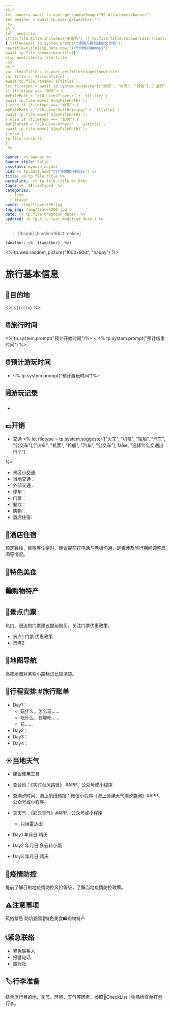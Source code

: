 ```yaml
---
<%-*
let banner= await tp.user.getrandomImage("99-Attachment/banner")
let weather = await tp.user.getweather("")
-%>
<%-*
let  newtitle
if(tp.file.title.includes("未命名") || tp.file.title.toLowerCase().includes("untitled"))
{ title=await tp.system.prompt("请输入要创建的文件名");
newtitle=title||tp.date.now("YYYYMMDDHHmmss")
await tp.file.rename(newtitle)}
else newtitle=tp.file.title
-%>
<%-*
var cleanTitle = tp.user.getTitleSnippet(newtitle)
var title = `${cleanTitle}`;
await tp.file.rename(`${title}`);
let filetype = await tp.system.suggester(["游玩", "自驾", "其他"],["游玩", "自驾", "其他"], false, "路径放到哪里？")
if (filetype === "游玩") {
myFilePath = "/10-Live/Travel/" + `${title}`;
await tp.file.move(`${myFilePath}`);
} else if (filetype === "自驾") {
myFilePath = "/10-Live/SelfDriving/" + `${title}`;
await tp.file.move(`${myFilePath}`);
} else if (filetype === "其他") {
myFilePath = "/10-Live/Other/" + `${title}`;
await tp.file.move(`${myFilePath}`);
} else {
tp.file.cursor(1)
}
-%>

banner: <% banner %>
Banner style: Solid
cssclass: mynote,noyaml
uid: <% tp.date.now("YYYYMMDDHHmmss") %> 
title: <% tp.file.title %>
permalink:  <% tp.file.title %>.html
tags: <% `${filetype}` %>
categories:
  - live
  - travel
cover: /img/travel200.jpg
top_img: /img/travel200.jpg
date: <% tp.file.creation_date() %>
updated: <% tp.file.last_modified_date() %>
---
```

> [!blank] 
> [timeline199::timeline]
```ad-flex
(Weather::<% `${weather}` %>)
```

<% tp.web.random_picture("1600x900", "happy") %>

# 旅行基本信息


## 🎏目的地
 <% `${title}` %>

## ⏰旅行时间
<% tp.system.prompt("预计开始时间")%> ~  <% tp.system.prompt("预计结束时间") %>

## ⏰预计游玩时间
- <% tp.system.prompt("预计游玩时间")%>

## 🗒游玩记录
- 

## 💵开销

- 交通 
<% let filetype = tp.system.suggester(["火车", "机票", "轮船", "汽车", "公交车"],["火车", "机票", "轮船", "汽车", "公交车"], false, "选择什么交通出行？")

%>
- 景区小交通:
- 当地交通：
- 外部交通：
- 停车：
- 门票：
- 餐饮：
- 购物：
- 酒店住宿:

## 🏨酒店住宿
预定客栈、民宿等住宿时，建议提前打电话与老板沟通，是否涉及旅行期间调整房间等情况。

## 🍚特色美食

## 🛍️购物特产

## 🎫景点门票
热门、限流的门票建议提前购买，关注门票优惠政策。

- 景点1  门票  优惠政策
- 景点2

## 🧭地图导航
高德地图对某些小路标识比较清楚。

## 📑行程安排 #旅行账单
- Day1：
    - 玩什么，怎么玩……
    - 吃什么，在哪吃……
    - 花……
- Day2：
- Day3：
- Day4：

## ☀️当地天气
- 建议使用工具
- 查台风：《实时台风路径》 #APP、公众号或小程序
- 查潮汐时间、海上航线预报：微信小程序《海上通洋天气潮汐查询》#APP、公众号或小程序
- 查天气：《彩云天气》#APP、公众号或小程序
    - 只用雷达图

- Day1  年月日   晴天
- Day2  年月日   多云转小雨
- Day3  年月日   晴天

## 🦠疫情防控
提前了解目的地疫情防控风险等级，了解当地疫情防控政策。

## ⚠️注意事项
风俗禁忌
防坑避雷🍚特色美食🛍️购物特产

## 📞紧急联络
- 紧急联系人
- 报警电话
- 旅行社

## 🏷️行李准备
结合旅行目的地、季节、环境、天气等因素，参照📇CheckList  | 物品检查单打包行李。

